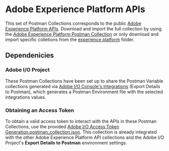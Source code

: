 # Adobe Experience Platform APIs

This set of Postman Collections corresponds to the public [Adobe Experience Platform APIs](https://www.adobe.io/apis/experienceplatform/home/api-reference.html). Download and import the full collection by using the [Adobe Experience Platform Postman Collection](Adobe%20Experience%20Platform.postman_collection.json) or only download and import specific colletions from the [experience platform](../experience-platform/) folder.


## Dependenicies

### Adobe I/O Project
These Postman Collections have been set up to share the Postman Variable collections generated via [Adobe I/O Console's Integrations](https://console.adobe.io/integrations) (Export Details to Postman), which generates a Postman Environment file with the selected integrations values.

### Obtaining an Access Token

To obtain a valid access token to interact with the APIs in these Postman Collections, use the provided [Adobe I/O Access Token Generation.postman_collection.json](../ims/Adobe%20IO%20Access%20Token%20Generation.postman_collection.json). This collection is already integrated with the other Adobe Experience Platform API collections and the Adobe I/O Project's __Export Details to Postman__ environment settings.

